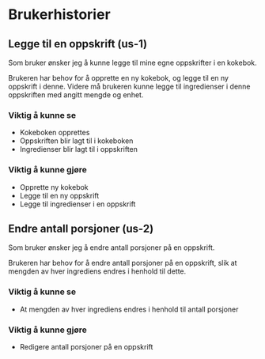 # Brukerhistorier

## Legge til en oppskrift (us-1)

Som bruker ønsker jeg å kunne legge til mine egne oppskrifter i en kokebok.

Brukeren har behov for å opprette en ny kokebok, og legge til en ny oppskrift i denne. Videre må brukeren kunne legge til ingredienser i denne oppskriften med angitt mengde og enhet. 

### Viktig å kunne se
- Kokeboken opprettes
- Oppskriften blir lagt til i kokeboken
- Ingredienser blir lagt til i oppskriften

### Viktig å kunne gjøre
- Opprette ny kokebok
- Legge til en ny oppskrift 
- Legge til ingredienser i en oppskrift


## Endre antall porsjoner (us-2)

Som bruker ønsker jeg å endre antall porsjoner på en oppskrift. 

Brukeren har behov for å endre antall porsjoner på en oppskrift, slik at mengden av hver ingrediens endres i henhold til dette. 


### Viktig å kunne se

- At mengden av hver ingrediens endres i henhold til antall porsjoner

### Viktig å kunne gjøre

- Redigere antall porsjoner på en oppskrift 
